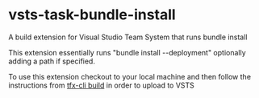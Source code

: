 # vsts-task-bundle-install
A build extension for Visual Studio Team System that runs bundle install

This extension essentially runs "bundle install --deployment" optionally adding a path if specified.

To use this extension checkout to your local machine and then follow the instructions from [tfx-cli build](https://github.com/Microsoft/tfs-cli/blob/master/docs/buildtasks.md) in order to upload to VSTS
